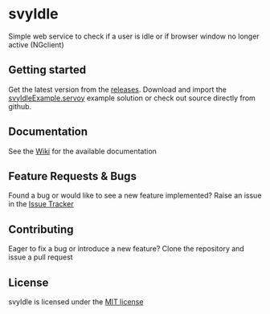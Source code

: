 # svyIdle
Simple web service to check if a user is idle or if browser window no longer active (NGclient)

Getting started
-------------

Get the latest version from the [releases](https://github.com/Servoy/svyIdle/releases). Download and import the [svyIdleExample.servoy](https://github.com/Servoy/svyIdle/releases/download/1.0.0/svyIdleExample.servoy) example solution or check out source directly from github.

Documentation
-------------
See the [Wiki](https://github.com/Servoy/svyIdle/wiki) for the available documentation

Feature Requests & Bugs
-----------------------
Found a bug or would like to see a new feature implemented? Raise an issue in the [Issue Tracker](https://github.com/Servoy/svyIdle/issues)


Contributing
-------------
Eager to fix a bug or introduce a new feature? Clone the repository and issue a pull request


License
-------
svyIdle is licensed under the [MIT license](https://opensource.org/licenses/MIT)
